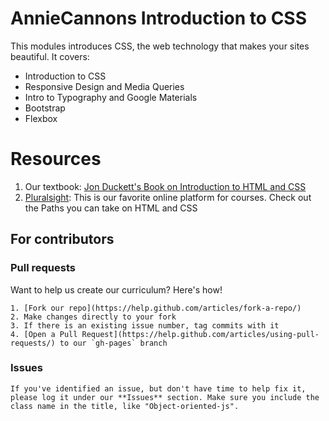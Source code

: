 # AnnieCannons Introduction to CSS

This modules introduces CSS, the web technology that makes your sites beautiful. It covers:

<ul>
<li>Introduction to CSS</li>
<li>Responsive Design and Media Queries</li>
<li>Intro to Typography and Google Materials</li>
<li>Bootstrap</li>
<li> Flexbox </li>
</ul>

# Resources
1) Our textbook: <a href="http://www.wiley.com/WileyCDA/WileyTitle/productCd-1118008189.html">Jon Duckett's Book on Introduction to HTML and CSS</a>
2) <a href="https://www.pluralsight.com/">Pluralsight</a>: This is our favorite online platform for courses. Check out the Paths you can take on HTML and CSS

  ## For contributors

  ### Pull requests

  Want to help us create our curriculum? Here's how!

    1. [Fork our repo](https://help.github.com/articles/fork-a-repo/)
    2. Make changes directly to your fork
    3. If there is an existing issue number, tag commits with it
    4. [Open a Pull Request](https://help.github.com/articles/using-pull-requests/) to our `gh-pages` branch
    
  ### Issues

    If you've identified an issue, but don't have time to help fix it, please log it under our **Issues** section. Make sure you include the class name in the title, like "Object-oriented-js". 
